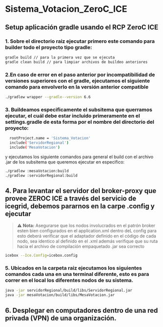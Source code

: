 # Sistema_Votacion_ZeroC_ICE

## **Setup aplicación gradle usando el RCP ZeroC ICE**

### 1. Sobre el directorio raiz ejecutar primero este comando para builder todo el proyecto tipo gradle:

```bash
gradle build // para la primera vez que se ejecuta
gradle clean build // para limpiar archivos de buildeo anteriores
```

### 2.En caso de error en el paso anterior por incompatibilidad de versiones superiores con el gradle, ejecutamos el siguiente comando para envolverlo en la versión anterior compatible

```bash
./gradlew wrapper --gradle--version 6.6
```

### 3. Buildeamos especificamente el subsitema que querramos ejecutar, el cuál debe estar incluido primeramente en el settings.gradle de esta forma por el nombre del directorio del proyecto: 

```bash
  rootProject.name = 'Sistema_Votacion'
  include('ServidorRegional')
  include('MesaVotacion')  
```
y ejecutamos los siguiente comandos para general el build con el archivo .jar de los subsitema que queremos ejecutar en especifico:

```bash
./gradlew :mesaVotacion:build
./gradlew :servidorRegional:build
```

## 4. Para levantar el servidor del broker-proxy que provee ZEROC ICE a través del servicio de icegrid, debemos pararnos en la carpe .config y ejecutar

> ⚠️ **Nota:** Asegurarse que los nodos involucrados en el patrón broker esten bien configurados en el application.xml dentro deL config
> para esto deberá verificar que el adaptador definido en el código de cada nodo, sea identico al definido en el .xml
> además verifique que su ruta hacia el archivo de compilación empaquetado .jar sea correcto


```bash
icebox --Ice.Config=icebox.config
```


### 5. Ubicados en la carpeta raiz ejecutamos los siguientes comandos cada una en una terminal diferente, esto es para correr en el local los diferentes nodos de su sistema.

```bash
java -jar servidorRegional/build/libs/ServidorRegional.jar  
java -jar mesaVotacion/build/libs/MesaVotacion.jar  
```

## 6. Desplegar en computadores dentro de una red privada (VPN) de una organización.

